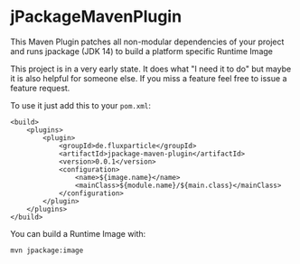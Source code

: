 # jPackageMavenPlugin
This Maven Plugin patches all non-modular dependencies of your project and runs jpackage (JDK 14) to build a platform specific Runtime Image

This project is in a very early state. It does what "I need it to do" but maybe it is also helpful for someone else. If you miss a feature feel free to issue a feature request.

To use it just add this to your `pom.xml`:

    <build>
        <plugins>
            <plugin>
                <groupId>de.fluxparticle</groupId>
                <artifactId>jpackage-maven-plugin</artifactId>
                <version>0.0.1</version>
                <configuration>
                    <name>${image.name}</name>
                    <mainClass>${module.name}/${main.class}</mainClass>
                </configuration>
            </plugin>
        </plugins>
    </build>

You can build a Runtime Image with:

    mvn jpackage:image
    
